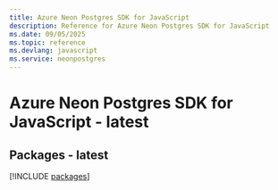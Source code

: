 ```yaml
---
title: Azure Neon Postgres SDK for JavaScript
description: Reference for Azure Neon Postgres SDK for JavaScript
ms.date: 09/05/2025
ms.topic: reference
ms.devlang: javascript
ms.service: neonpostgres
---
```

# Azure Neon Postgres SDK for JavaScript - latest
## Packages - latest
[!INCLUDE [packages](neon-postgres-index.md)]